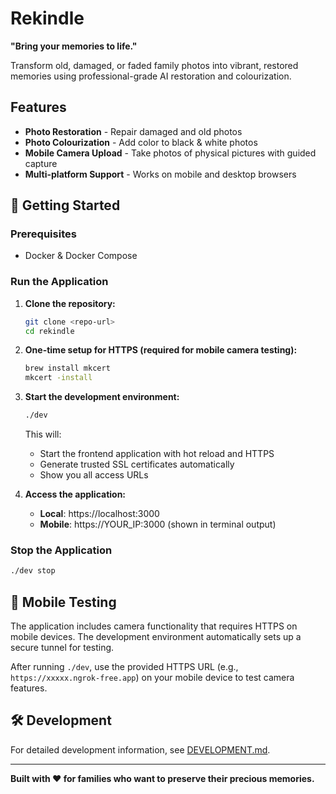 # Rekindle

**"Bring your memories to life."**

Transform old, damaged, or faded family photos into vibrant, restored memories using professional-grade AI restoration and colourization.

## Features

- **Photo Restoration** - Repair damaged and old photos
- **Photo Colourization** - Add color to black & white photos  
- **Mobile Camera Upload** - Take photos of physical pictures with guided capture
- **Multi-platform Support** - Works on mobile and desktop browsers

## 🚀 Getting Started

### Prerequisites
- Docker & Docker Compose

### Run the Application

1. **Clone the repository:**
   ```bash
   git clone <repo-url>
   cd rekindle
   ```

2. **One-time setup for HTTPS (required for mobile camera testing):**
   ```bash
   brew install mkcert
   mkcert -install
   ```

3. **Start the development environment:**
   ```bash
   ./dev
   ```

   This will:
   - Start the frontend application with hot reload and HTTPS
   - Generate trusted SSL certificates automatically
   - Show you all access URLs

4. **Access the application:**
   - **Local**: https://localhost:3000
   - **Mobile**: https://YOUR_IP:3000 (shown in terminal output)

### Stop the Application

```bash
./dev stop
```

## 📱 Mobile Testing

The application includes camera functionality that requires HTTPS on mobile devices. The development environment automatically sets up a secure tunnel for testing.

After running `./dev`, use the provided HTTPS URL (e.g., `https://xxxxx.ngrok-free.app`) on your mobile device to test camera features.

## 🛠️ Development

For detailed development information, see [DEVELOPMENT.md](DEVELOPMENT.md).

---

**Built with ❤️ for families who want to preserve their precious memories.**